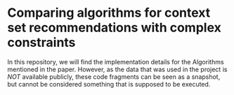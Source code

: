 # Comparing algorithms for context set recommendations with complex constraints
In this repository, we will find the implementation details for the Algorithms mentioned in the paper.
However, as the data that was used in the project is *NOT* available publicly, these code fragments can be seen as a snapshot, but cannot be considered something that is supposed to be executed.  
